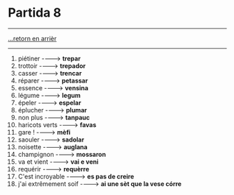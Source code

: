 # Partida 8

---

[...retorn en arrièr](../../menu.md)

---

1. piétiner ----> **trepar**
2. trottoir ----> **trepador**
3. casser ----> **trencar**
4. réparer ----> **petassar**
5. essence ----> **vensina**
6. légume  ----> **legum**
7. épeler ----> **espelar**
8. éplucher ----> **plumar**
9. non plus ----> **tanpauc**
10. haricots verts ----> **favas**
11. gare !  ----> **mèfi**
12. saouler ----> **sadolar**
13. noisette ----> **auglana**
14. champignon ----> **mossaron**
15. va et vient ----> **vai e veni**
16. requérir ----> **requèrre**
17. C'est incroyable ----> **es pas de creire**
18. j'ai extrêmement soif ----> **ai une sèt que la vese córre**